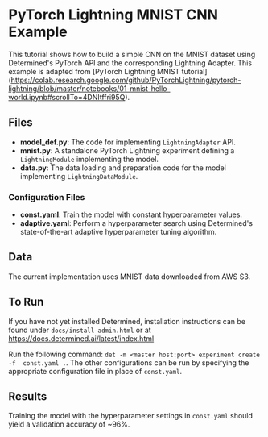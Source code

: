 # PyTorch Lightning MNIST CNN Example
This tutorial shows how to build a simple CNN on the MNIST dataset using
Determined's PyTorch API and the corresponding Lightning Adapter.
This example is adapted from [PyTorch Lightning MNIST tutorial]
(https://colab.research.google.com/github/PyTorchLightning/pytorch-lightning/blob/master/notebooks/01-mnist-hello-world.ipynb#scrollTo=4DNItffri95Q).

## Files
* **model_def.py**: The code for implementing `LightningAdapter` API.
* **mnist.py**: A standalone PyTorch Lightning experiment defining a `LightningModule` implementing the model.
* **data.py**: The data loading and preparation code for the model implementing `LightningDataModule`.

### Configuration Files
* **const.yaml**: Train the model with constant hyperparameter values.
* **adaptive.yaml**: Perform a hyperparameter search using Determined's state-of-the-art adaptive
hyperparameter tuning algorithm.

## Data
The current implementation uses MNIST data downloaded from AWS S3.

## To Run
If you have not yet installed Determined, installation instructions can be found
under `docs/install-admin.html` or at https://docs.determined.ai/latest/index.html

Run the following command: `det -m <master host:port> experiment create -f 
const.yaml .`. The other configurations can be run by specifying the appropriate 
configuration file in place of `const.yaml`.

## Results
Training the model with the hyperparameter settings in `const.yaml` should yield
a validation accuracy of ~96%. 
